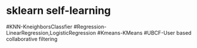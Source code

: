 # sklearn self-learning

#KNN-KneighborsClassfier
#Regression-LinearRegression,LogisticRegression
#Kmeans-KMeans
#UBCF-User based collaborative filtering

